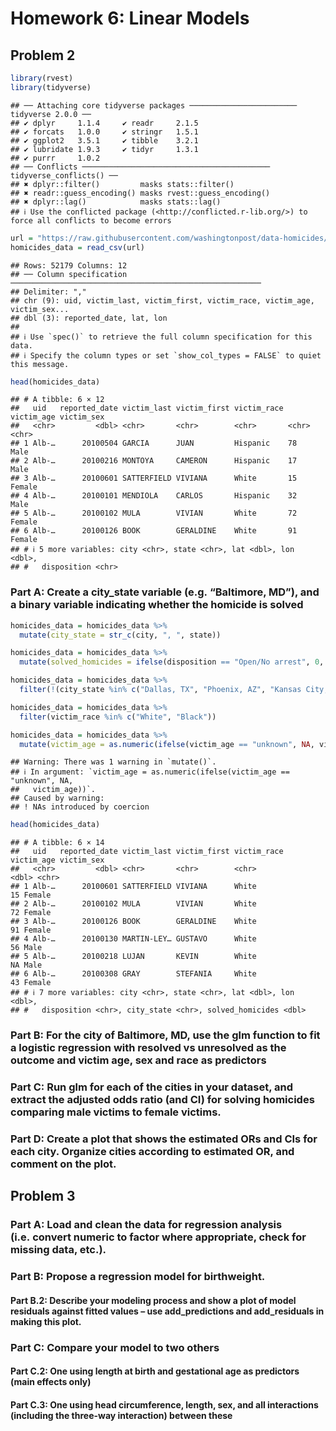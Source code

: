 Homework 6: Linear Models
================

## Problem 2

``` r
library(rvest)
library(tidyverse)
```

    ## ── Attaching core tidyverse packages ──────────────────────── tidyverse 2.0.0 ──
    ## ✔ dplyr     1.1.4     ✔ readr     2.1.5
    ## ✔ forcats   1.0.0     ✔ stringr   1.5.1
    ## ✔ ggplot2   3.5.1     ✔ tibble    3.2.1
    ## ✔ lubridate 1.9.3     ✔ tidyr     1.3.1
    ## ✔ purrr     1.0.2     
    ## ── Conflicts ────────────────────────────────────────── tidyverse_conflicts() ──
    ## ✖ dplyr::filter()         masks stats::filter()
    ## ✖ readr::guess_encoding() masks rvest::guess_encoding()
    ## ✖ dplyr::lag()            masks stats::lag()
    ## ℹ Use the conflicted package (<http://conflicted.r-lib.org/>) to force all conflicts to become errors

``` r
url = "https://raw.githubusercontent.com/washingtonpost/data-homicides/master/homicide-data.csv"
homicides_data = read_csv(url)
```

    ## Rows: 52179 Columns: 12
    ## ── Column specification ────────────────────────────────────────────────────────
    ## Delimiter: ","
    ## chr (9): uid, victim_last, victim_first, victim_race, victim_age, victim_sex...
    ## dbl (3): reported_date, lat, lon
    ## 
    ## ℹ Use `spec()` to retrieve the full column specification for this data.
    ## ℹ Specify the column types or set `show_col_types = FALSE` to quiet this message.

``` r
head(homicides_data)
```

    ## # A tibble: 6 × 12
    ##   uid   reported_date victim_last victim_first victim_race victim_age victim_sex
    ##   <chr>         <dbl> <chr>       <chr>        <chr>       <chr>      <chr>     
    ## 1 Alb-…      20100504 GARCIA      JUAN         Hispanic    78         Male      
    ## 2 Alb-…      20100216 MONTOYA     CAMERON      Hispanic    17         Male      
    ## 3 Alb-…      20100601 SATTERFIELD VIVIANA      White       15         Female    
    ## 4 Alb-…      20100101 MENDIOLA    CARLOS       Hispanic    32         Male      
    ## 5 Alb-…      20100102 MULA        VIVIAN       White       72         Female    
    ## 6 Alb-…      20100126 BOOK        GERALDINE    White       91         Female    
    ## # ℹ 5 more variables: city <chr>, state <chr>, lat <dbl>, lon <dbl>,
    ## #   disposition <chr>

### Part A: Create a city_state variable (e.g. “Baltimore, MD”), and a binary variable indicating whether the homicide is solved

``` r
homicides_data = homicides_data %>%
  mutate(city_state = str_c(city, ", ", state)) 

homicides_data = homicides_data %>%
  mutate(solved_homicides = ifelse(disposition == "Open/No arrest", 0, 1))

homicides_data = homicides_data %>%
  filter(!(city_state %in% c("Dallas, TX", "Phoenix, AZ", "Kansas City, MO", "Tulsa, AL")))

homicides_data = homicides_data %>%
  filter(victim_race %in% c("White", "Black"))

homicides_data = homicides_data %>%
  mutate(victim_age = as.numeric(ifelse(victim_age == "unknown", NA, victim_age)))
```

    ## Warning: There was 1 warning in `mutate()`.
    ## ℹ In argument: `victim_age = as.numeric(ifelse(victim_age == "unknown", NA,
    ##   victim_age))`.
    ## Caused by warning:
    ## ! NAs introduced by coercion

``` r
head(homicides_data)
```

    ## # A tibble: 6 × 14
    ##   uid   reported_date victim_last victim_first victim_race victim_age victim_sex
    ##   <chr>         <dbl> <chr>       <chr>        <chr>            <dbl> <chr>     
    ## 1 Alb-…      20100601 SATTERFIELD VIVIANA      White               15 Female    
    ## 2 Alb-…      20100102 MULA        VIVIAN       White               72 Female    
    ## 3 Alb-…      20100126 BOOK        GERALDINE    White               91 Female    
    ## 4 Alb-…      20100130 MARTIN-LEY… GUSTAVO      White               56 Male      
    ## 5 Alb-…      20100218 LUJAN       KEVIN        White               NA Male      
    ## 6 Alb-…      20100308 GRAY        STEFANIA     White               43 Female    
    ## # ℹ 7 more variables: city <chr>, state <chr>, lat <dbl>, lon <dbl>,
    ## #   disposition <chr>, city_state <chr>, solved_homicides <dbl>

### Part B: For the city of Baltimore, MD, use the glm function to fit a logistic regression with resolved vs unresolved as the outcome and victim age, sex and race as predictors

### Part C: Run glm for each of the cities in your dataset, and extract the adjusted odds ratio (and CI) for solving homicides comparing male victims to female victims.

### Part D: Create a plot that shows the estimated ORs and CIs for each city. Organize cities according to estimated OR, and comment on the plot.

## Problem 3

### Part A: Load and clean the data for regression analysis (i.e. convert numeric to factor where appropriate, check for missing data, etc.).

### Part B: Propose a regression model for birthweight.

#### Part B.2: Describe your modeling process and show a plot of model residuals against fitted values – use add_predictions and add_residuals in making this plot.

### Part C: Compare your model to two others

#### Part C.2: One using length at birth and gestational age as predictors (main effects only)

#### Part C.3: One using head circumference, length, sex, and all interactions (including the three-way interaction) between these
